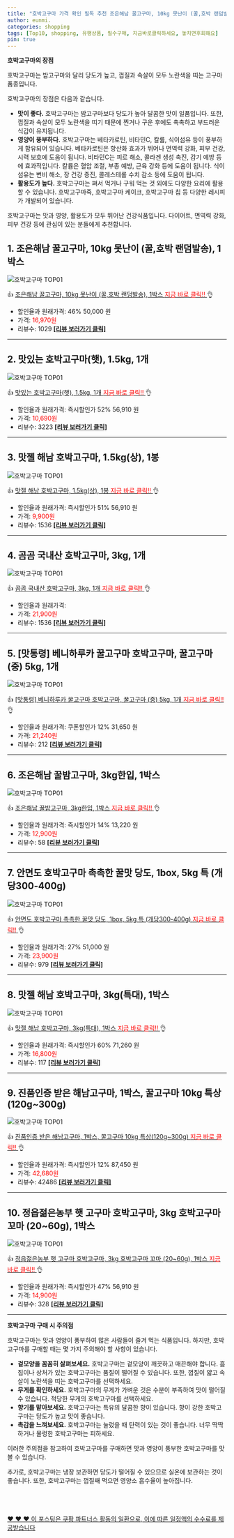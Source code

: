 ```yaml
---
title: "호박고구마 가격 확인 필독 추천 조은해남 꿀고구마, 10kg 못난이 (꿀,호박 랜덤발송), 1박스 비교 장점 구매가이드"
author: eunmi.
categories: shopping
tags: [Top10, shopping, 유행상품, 필수구매, 지금바로클릭하세요, 놓치면후회해요]
pin: true
---
```

**호박고구마의 장점**

호박고구마는 밤고구마와 달리 당도가 높고, 껍질과 속살이 모두 노란색을 띠는 고구마 품종입니다. 

호박고구마의 장점은 다음과 같습니다.

* **맛이 좋다.** 호박고구마는 밤고구마보다 당도가 높아 달콤한 맛이 일품입니다. 또한, 껍질과 속살이 모두 노란색을 띠기 때문에 찐거나 구운 후에도 촉촉하고 부드러운 식감이 유지됩니다.
* **영양이 풍부하다.** 호박고구마는 베타카로틴, 비타민C, 칼륨, 식이섬유 등이 풍부하게 함유되어 있습니다. 베타카로틴은 항산화 효과가 뛰어나 면역력 강화, 피부 건강, 시력 보호에 도움이 됩니다. 비타민C는 피로 해소, 콜라겐 생성 촉진, 감기 예방 등에 효과적입니다. 칼륨은 혈압 조절, 부종 예방, 근육 강화 등에 도움이 됩니다. 식이섬유는 변비 해소, 장 건강 증진, 콜레스테롤 수치 감소 등에 도움이 됩니다.
* **활용도가 높다.** 호박고구마는 쪄서 먹거나 구워 먹는 것 외에도 다양한 요리에 활용할 수 있습니다. 호박고구마죽, 호박고구마 케이크, 호박고구마 칩 등 다양한 레시피가 개발되어 있습니다.

호박고구마는 맛과 영양, 활용도가 모두 뛰어난 건강식품입니다. 다이어트, 면역력 강화, 피부 건강 등에 관심이 있는 분들에게 추천합니다.

   

## 1. 조은해남 꿀고구마, 10kg 못난이 (꿀,호박 랜덤발송), 1박스

![호박고구마 TOP01](https://thumbnail10.coupangcdn.com/thumbnails/remote/230x230ex/image/vendor_inventory/images/2018/12/28/11/7/60aab93b-b252-45aa-8326-9298c60eed22.jpg)


👍 [조은해남 꿀고구마, 10kg 못난이 (꿀,호박 랜덤발송), 1박스 <font color=red> 지금 바로 클릭!! </font> ](https://link.coupang.com/re/AFFSDP?lptag=AF3617701&subid=GithubCoopas&pageKey=1929079788&traceid=V0-153&itemId=17400720543&vendorItemId=3580057072) 👌 


- 할인율과 원래가격: 46%  50,000   원
- 가격: <span style='color:red'>16,970원</span>
- 리뷰수: 1029  [**[리뷰 보러가기 클릭]**](https://link.coupang.com/re/AFFSDP?lptag=AF3617701&subid=GithubCoopas&pageKey=1929079788&traceid=V0-153&itemId=17400720543&vendorItemId=3580057072)

---


   

## 2. 맛있는 호박고구마(햇), 1.5kg, 1개

![호박고구마 TOP01](https://thumbnail8.coupangcdn.com/thumbnails/remote/230x230ex/image/retail/images/15225716903534-47f3e504-4a3c-4000-ac4f-941bf131b58b.jpg)


👍 [맛있는 호박고구마(햇), 1.5kg, 1개 <font color=red> 지금 바로 클릭!! </font> ](https://link.coupang.com/re/AFFSDP?lptag=AF3617701&subid=GithubCoopas&pageKey=6000433971&traceid=V0-153&itemId=1036057935&vendorItemId=5489327057) 👌 


- 할인율과 원래가격: 즉시할인가 52%  56,910   원
- 가격: <span style='color:red'>10,690원</span>
- 리뷰수: 3223  [**[리뷰 보러가기 클릭]**](https://link.coupang.com/re/AFFSDP?lptag=AF3617701&subid=GithubCoopas&pageKey=6000433971&traceid=V0-153&itemId=1036057935&vendorItemId=5489327057)

---


   

## 3. 맛젤 해남 호박고구마, 1.5kg(상), 1봉

![호박고구마 TOP01](https://thumbnail8.coupangcdn.com/thumbnails/remote/230x230ex/image/retail/images/9071798683369-974aa44d-49ac-46be-947b-6c7cf35c67cd.jpg)


👍 [맛젤 해남 호박고구마, 1.5kg(상), 1봉 <font color=red> 지금 바로 클릭!! </font> ](https://link.coupang.com/re/AFFSDP?lptag=AF3617701&subid=GithubCoopas&pageKey=310235931&traceid=V0-153&itemId=430321789&vendorItemId=4060860389) 👌 


- 할인율과 원래가격: 즉시할인가 51%  56,910   원
- 가격: <span style='color:red'>9,900원</span>
- 리뷰수: 1536  [**[리뷰 보러가기 클릭]**](https://link.coupang.com/re/AFFSDP?lptag=AF3617701&subid=GithubCoopas&pageKey=310235931&traceid=V0-153&itemId=430321789&vendorItemId=4060860389)

---


   

## 4. 곰곰 국내산 호박고구마, 3kg, 1개

![호박고구마 TOP01](https://thumbnail6.coupangcdn.com/thumbnails/remote/230x230ex/image/retail/images/2967656853259015-255dbaa2-df65-4ece-9644-501241a59922.jpg)


👍 [곰곰 국내산 호박고구마, 3kg, 1개 <font color=red> 지금 바로 클릭!! </font> ](https://link.coupang.com/re/AFFSDP?lptag=AF3617701&subid=GithubCoopas&pageKey=6000433971&traceid=V0-153&itemId=11757745552&vendorItemId=79031582247) 👌 


- 할인율과 원래가격: 
- 가격: <span style='color:red'>21,900원</span>
- 리뷰수: 1536  [**[리뷰 보러가기 클릭]**](https://link.coupang.com/re/AFFSDP?lptag=AF3617701&subid=GithubCoopas&pageKey=6000433971&traceid=V0-153&itemId=11757745552&vendorItemId=79031582247)

---


   

## 5. [맛통령] 베니하루카 꿀고구마 호박고구마, 꿀고구마 (중) 5kg, 1개

![호박고구마 TOP01](https://thumbnail8.coupangcdn.com/thumbnails/remote/230x230ex/image/vendor_inventory/487a/a6d51725cdd323fe66ea02cfdf944deff9aa7fe047135433eb6476ee8280.jpg)


👍 [[맛통령] 베니하루카 꿀고구마 호박고구마, 꿀고구마 (중) 5kg, 1개 <font color=red> 지금 바로 클릭!! </font> ](https://link.coupang.com/re/AFFSDP?lptag=AF3617701&subid=GithubCoopas&pageKey=7530553486&traceid=V0-153&itemId=19841454532&vendorItemId=86874419591) 👌 


- 할인율과 원래가격: 쿠폰할인가 12%  31,650   원
- 가격: <span style='color:red'>21,240원</span>
- 리뷰수: 212  [**[리뷰 보러가기 클릭]**](https://link.coupang.com/re/AFFSDP?lptag=AF3617701&subid=GithubCoopas&pageKey=7530553486&traceid=V0-153&itemId=19841454532&vendorItemId=86874419591)

---


   

## 6. 조은해남 꿀밤고구마, 3kg한입, 1박스

![호박고구마 TOP01](https://thumbnail9.coupangcdn.com/thumbnails/remote/230x230ex/image/vendor_inventory/images/2018/12/28/11/8/e6beb496-d150-4af2-8e74-0a8e2b3d4936.jpg)


👍 [조은해남 꿀밤고구마, 3kg한입, 1박스 <font color=red> 지금 바로 클릭!! </font> ](https://link.coupang.com/re/AFFSDP?lptag=AF3617701&subid=GithubCoopas&pageKey=1929079788&traceid=V0-153&itemId=20331773946&vendorItemId=3580045143) 👌 


- 할인율과 원래가격: 즉시할인가 14%  13,220   원
- 가격: <span style='color:red'>12,900원</span>
- 리뷰수: 58  [**[리뷰 보러가기 클릭]**](https://link.coupang.com/re/AFFSDP?lptag=AF3617701&subid=GithubCoopas&pageKey=1929079788&traceid=V0-153&itemId=20331773946&vendorItemId=3580045143)

---


   

## 7. 안면도 호박고구마 촉촉한 꿀맛 당도, 1box, 5kg 특 (개당300-400g)

![호박고구마 TOP01](https://thumbnail7.coupangcdn.com/thumbnails/remote/230x230ex/image/vendor_inventory/0474/fcaf8e11d26852fca133a611899819fdbbfb9c45eef707d88c7cf42e194f.jpg)


👍 [안면도 호박고구마 촉촉한 꿀맛 당도, 1box, 5kg 특 (개당300-400g) <font color=red> 지금 바로 클릭!! </font> ](https://link.coupang.com/re/AFFSDP?lptag=AF3617701&subid=GithubCoopas&pageKey=7657611105&traceid=V0-153&itemId=20392185389&vendorItemId=87414456312) 👌 


- 할인율과 원래가격: 27%  51,000   원
- 가격: <span style='color:red'>23,900원</span>
- 리뷰수: 979  [**[리뷰 보러가기 클릭]**](https://link.coupang.com/re/AFFSDP?lptag=AF3617701&subid=GithubCoopas&pageKey=7657611105&traceid=V0-153&itemId=20392185389&vendorItemId=87414456312)

---


   

## 8. 맛젤 해남 호박고구마, 3kg(특대), 1박스

![호박고구마 TOP01](https://thumbnail6.coupangcdn.com/thumbnails/remote/230x230ex/image/retail/images/2019/10/01/14/0/1a20ec37-81c3-4ad6-8db8-acb791b61c7c.jpg)


👍 [맛젤 해남 호박고구마, 3kg(특대), 1박스 <font color=red> 지금 바로 클릭!! </font> ](https://link.coupang.com/re/AFFSDP?lptag=AF3617701&subid=GithubCoopas&pageKey=310235931&traceid=V0-153&itemId=978067518&vendorItemId=5393695449) 👌 


- 할인율과 원래가격: 즉시할인가 60%  71,260   원
- 가격: <span style='color:red'>16,800원</span>
- 리뷰수: 117  [**[리뷰 보러가기 클릭]**](https://link.coupang.com/re/AFFSDP?lptag=AF3617701&subid=GithubCoopas&pageKey=310235931&traceid=V0-153&itemId=978067518&vendorItemId=5393695449)

---


   

## 9. 진품인증 받은 해남고구마, 1박스, 꿀고구마 10kg 특상(120g~300g)

![호박고구마 TOP01](https://thumbnail10.coupangcdn.com/thumbnails/remote/230x230ex/image/vendor_inventory/8e95/8ecb03c1dd906c9f317f2c493487f565e3c24376428cba81ad9d907279e3.jpg)


👍 [진품인증 받은 해남고구마, 1박스, 꿀고구마 10kg 특상(120g~300g) <font color=red> 지금 바로 클릭!! </font> ](https://link.coupang.com/re/AFFSDP?lptag=AF3617701&subid=GithubCoopas&pageKey=7534283050&traceid=V0-153&itemId=19790543755&vendorItemId=3776157311) 👌 


- 할인율과 원래가격: 즉시할인가 12%  87,450   원
- 가격: <span style='color:red'>42,680원</span>
- 리뷰수: 42486  [**[리뷰 보러가기 클릭]**](https://link.coupang.com/re/AFFSDP?lptag=AF3617701&subid=GithubCoopas&pageKey=7534283050&traceid=V0-153&itemId=19790543755&vendorItemId=3776157311)

---


   

## 10. 정읍젊은농부 햇 고구마 호박고구마, 3kg 호박고구마 꼬마 (20~60g), 1박스

![호박고구마 TOP01](https://thumbnail10.coupangcdn.com/thumbnails/remote/230x230ex/image/vendor_inventory/3f8d/c85153f931f629c87a2220ad00d12db9dd6ca1f24807e0da1220eb06d0e1.jpg)


👍 [정읍젊은농부 햇 고구마 호박고구마, 3kg 호박고구마 꼬마 (20~60g), 1박스 <font color=red> 지금 바로 클릭!! </font> ](https://link.coupang.com/re/AFFSDP?lptag=AF3617701&subid=GithubCoopas&pageKey=288433622&traceid=V0-153&itemId=898784815&vendorItemId=5255366037) 👌 


- 할인율과 원래가격: 즉시할인가 47%  56,910   원
- 가격: <span style='color:red'>14,900원</span>
- 리뷰수: 328  [**[리뷰 보러가기 클릭]**](https://link.coupang.com/re/AFFSDP?lptag=AF3617701&subid=GithubCoopas&pageKey=288433622&traceid=V0-153&itemId=898784815&vendorItemId=5255366037)

---
**호박고구마 구매 시 주의점**

호박고구마는 맛과 영양이 풍부하여 많은 사람들이 즐겨 먹는 식품입니다. 하지만, 호박고구마를 구매할 때는 몇 가지 주의해야 할 사항이 있습니다.

* **겉모양을 꼼꼼히 살펴보세요.** 호박고구마는 겉모양이 깨끗하고 매끈해야 합니다. 흠집이나 상처가 있는 호박고구마는 품질이 떨어질 수 있습니다. 또한, 껍질이 얇고 속살이 노란색을 띠는 호박고구마를 선택하세요.
* **무게를 확인하세요.** 호박고구마의 무게가 가벼운 것은 수분이 부족하여 맛이 떨어질 수 있습니다. 적당한 무게의 호박고구마를 선택하세요.
* **향기를 맡아보세요.** 호박고구마는 특유의 달콤한 향이 있습니다. 향이 강한 호박고구마는 당도가 높고 맛이 좋습니다.
* **촉감을 느껴보세요.** 호박고구마는 눌렀을 때 탄력이 있는 것이 좋습니다. 너무 딱딱하거나 물렁한 호박고구마는 피하세요.

이러한 주의점을 참고하여 호박고구마를 구매하면 맛과 영양이 풍부한 호박고구마를 맛볼 수 있습니다.

추가로, 호박고구마는 냉장 보관하면 당도가 떨어질 수 있으므로 실온에 보관하는 것이 좋습니다. 또한, 호박고구마는 껍질째 먹으면 영양소 흡수율이 높아집니다.<br><br><br><br><br> [ ❤ ❤ ❤ 이 포스팅은 쿠팡 파트너스 활동의 일환으로, 이에 따른 일정액의 수수료를 제공받습니다](https://link.coupang.com/a/bcEFyh)